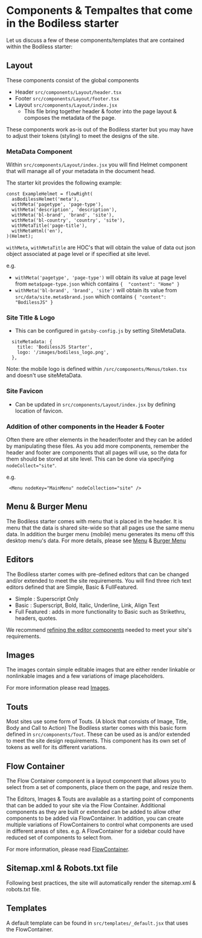 # Components & Tempaltes that come in the Bodiless starter

Let us discuss a few of these components/templates that are contained within the Bodiless starter:

## Layout

These components consist of the global components

* Header `src/components/Layout/header.tsx`
* Footer `src/components/Layout/footer.tsx`
* Layout `src/components/Layout/index.jsx`
  * This file bring together header & footer into the page layout & composes the
    metadata of the page.

These components work as-is out of the Bodiless starter but you may have to adjust
their tokens (styling) to meet the designs of the site.

### MetaData Component
Within `src/components/Layout/index.jsx` you will find Helmet component that
will manage all of your metadata in the document head.

The starter kit provides the following example:
```
const ExampleHelmet = flowRight(
  asBodilessHelmet('meta'),
  withMeta('pagetype', 'page-type'),
  withMeta('description', 'description'),
  withMeta('bl-brand', 'brand', 'site'),
  withMeta('bl-country', 'country', 'site'),
  withMetaTitle('page-title'),
  withMetaHtml('en'),
)(Helmet);
```
`withMeta`, `withMetaTitle` are HOC's that will obtain the value of data out json object associated at page level or if specified at site level.

e.g.
- `withMeta('pagetype', 'page-type')` will obtain its value at page level from `meta$page-type.json` which contains `{	"content": "Home" }`
- `withMeta('bl-brand', 'brand', 'site')` will obtain its value from `src/data/site.meta$brand.json` which contains `{ "content": "BodilessJS" }`

### Site Title & Logo

* This can be configured in `gatsby-config.js` by setting SiteMetaData.

```
  siteMetadata: {
    title: 'BodilessJS Starter',
    logo: '/images/bodiless_logo.png',
  },
```
Note: the mobile logo is defined within `/src/components/Menus/token.tsx` and
doesn't use siteMetaData.

### Site Favicon

* Can be updated in `src/components/Layout/index.jsx` by defining location of
  favicon.

### Addition of other components in the Header & Footer

Often there are other elements in the header/footer and they can be added by
manipulating these files. As you add more components, remember the header and
footer are components that all pages will use, so the data for them should be
stored at site level. This can be done via specifying `nodeCollect="site"`.

e.g.
```
 <Menu nodeKey="MainMenu" nodeCollection="site" />
```

## Menu & Burger Menu

The Bodiless starter comes with menu that is placed in the header. It is menu
that the data is shared site-wide so that all pages use the same menu data. In
addition the burger menu (mobile) menu generates its menu off this desktop
menu's data. For more details, please see
[Menu](/Components/Organisms/MainMenu) &
[Burger Menu](/Components/Organisms/BurgerMenu)

## Editors

The Bodiless starter comes with pre-defined editors that can be changed and/or
extended to meet the site requirements. You will find three rich text editors
defined that are Simple, Basic & FullFeatured.

* Simple : Superscript Only
* Basic : Superscript, Bold, Italic, Underline, Link, Align Text
* Full Featured : adds in more functionality to Basic such as Strikethru, headers, quotes.

We recommend
[refining the editor components](/Components/RichText?id=richtext-component)
needed to meet your site's requirements.

## Images

The images contain simple editable images that are either render linkable or
nonlinkable images and a few variations of image placeholders.

For more information please read [Images](/Components/Image).

## Touts

Most sites use some form of Touts. (A block that consists of Image, Title, Body
and Call to Action) The Bodiless starter comes with this basic form defined in
`src/components/Tout`. These can be used as is and/or extended to meet
the site design requirements. This component has its own set of tokens as well
for its different variations.

## Flow Container

The Flow Container component is a layout component that allows you to select from
a set of components, place them on the page, and resize them.

The Editors, Images & Touts are available as a starting point of components that can be added to your site via the Flow Container.  Additional components as they are built or extended can be added to allow other components to be added via FlowContainer.  In addition, you can create multiple variations of FlowContainers to control what components are used in different areas of sites.  e.g.  A FlowContainer for a sidebar could have reduced set of components to select from. 

For more information, please read [FlowContainer](/Components/FlowContainer).

## Sitemap.xml & Robots.txt file

Following best practices, the site will automatically render the sitemap.xml &
robots.txt file.

## Templates
A default template can be found in `src/templates/_default.jsx` that uses the FlowContainer.